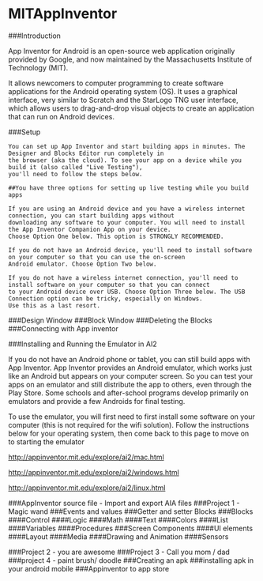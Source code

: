 # MITAppInventor
###Introduction 

App Inventor for Android is an open-source web application originally provided by Google, and 
now maintained by the Massachusetts Institute of Technology (MIT).

It allows newcomers to computer programming to create software applications for the 
Android operating system (OS). It uses a graphical interface, very similar to Scratch and 
the StarLogo TNG user interface, which allows users to drag-and-drop visual objects to 
create an application that can run on Android devices.

###Setup 
```
You can set up App Inventor and start building apps in minutes. The Designer and Blocks Editor run completely in 
the browser (aka the cloud). To see your app on a device while you build it (also called "Live Testing"), 
you'll need to follow the steps below.

##You have three options for setting up live testing while you build apps

If you are using an Android device and you have a wireless internet connection, you can start building apps without 
downloading any software to your computer. You will need to install the App Inventor Companion App on your device. 
Choose Option One below. This option is STRONGLY RECOMMENDED.

If you do not have an Android device, you'll need to install software on your computer so that you can use the on-screen
Android emulator. Choose Option Two below.

If you do not have a wireless internet connection, you'll need to install software on your computer so that you can connect
to your Android device over USB. Choose Option Three below. The USB Connection option can be tricky, especially on Windows. 
Use this as a last resort.
```
###Design Window
###Block Window
###Deleting the Blocks
###Connecting with App inventor



###Installing and Running the Emulator in AI2

If you do not have an Android phone or tablet, you can still build apps with App Inventor. App Inventor provides an Android 
emulator, which works just like an Android but appears on your computer screen. So you can test your apps on an emulator and 
still distribute the app to others, even through the Play Store. Some schools and after-school programs develop primarily on 
emulators and provide a few Androids for final testing.

To use the emulator, you will first need to first install some software on your computer (this is not required for the 
wifi solution). Follow the instructions below for your operating system, then come back to this page to move on to 
starting the emulator

http://appinventor.mit.edu/explore/ai2/mac.html

http://appinventor.mit.edu/explore/ai2/windows.html

http://appinventor.mit.edu/explore/ai2/linux.html

###AppInventor source file - Import and export AIA files 
###Project 1 - Magic wand
###Events and values
###Getter and setter Blocks
###Blocks
  ####Control
  ####Logic
  ####Math
  ####Text
  ####Colors
  ####List
  ####Variables
  ####Procedures
###Screen Components
  ####UI elements
  ####Layout
  ####Media
  ####Drawing and Animation
  ####Sensors

###Project 2 - you are awesome
###Project 3 - Call you mom / dad
###project 4 - paint brush/ doodle
###Creating an apk 
###installing apk in your android mobile
###Appinventor to app store
